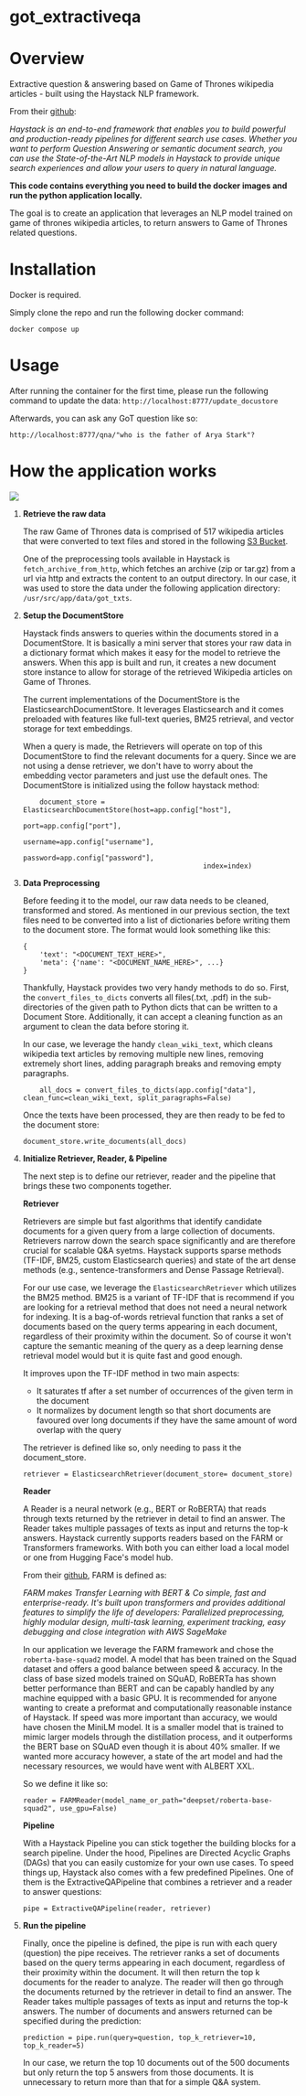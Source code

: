 # got_extractiveqa

# Overview

Extractive question & answering based on Game of Thrones wikipedia articles - built using the Haystack NLP framework.

From their [github]("https://github.com/deepset-ai/haystack"):

*Haystack is an end-to-end framework that enables you to build powerful and production-ready pipelines for different search use cases. Whether you want to perform Question Answering or semantic document search, you can use the State-of-the-Art NLP models in Haystack to provide unique search experiences and allow your users to query in natural language.*

**This code contains everything you need to build the docker images and run the python application locally.**

The goal is to create an application that leverages an NLP model trained on game of thrones wikipedia articles, to return answers to Game of Thrones related questions. 

# Installation
Docker is required.

Simply clone the repo and run the following docker command:

`docker compose up`

# Usage

After running the container for the first time, please run the following command to update the data:
`http://localhost:8777/update_docustore`

Afterwards, you can ask any GoT question like so:

`http://localhost:8777/qna/"who is the father of Arya Stark"?`


# How the application works

[<img src="https://raw.githubusercontent.com/deepset-ai/haystack/master/docs/_src/img/concepts_haystack_handdrawn.png">](https://raw.githubusercontent.com/deepset-ai/haystack/master/docs/_src/img/concepts_haystack_handdrawn.png)

1. **Retrieve the raw data**

    The raw Game of Thrones data is comprised of 517 wikipedia articles that were converted to text files and stored in the following [S3 Bucket](https://s3.eu-central-1.amazonaws.com/deepset.ai-farm-qa/datasets/documents/wiki_gameofthrones_txt.zip). 

    One of the preprocessing tools available in Haystack is `fetch_archive_from_http`, which
    fetches an archive (zip or tar.gz) from a url via http and extracts the content to an output directory. In our case, it was used to store the data under the following application directory: `/usr/src/app/data/got_txts`.

2. **Setup the DocumentStore**

    Haystack finds answers to queries within the documents stored in a DocumentStore. It is basically a mini server that stores your raw data in a dictionary format which makes it easy for the model to retrieve the answers. When this app is built and run, it creates a new document store instance to allow for storage of the retrieved Wikipedia articles on Game of Thrones.
    
    The current implementations of the DocumentStore is the ElasticsearchDocumentStore. It leverages Elasticsearch and it comes preloaded with features like full-text queries, BM25 retrieval, and vector storage for text embeddings. 

    When a query is made, the Retrievers will operate on top of this DocumentStore to find the relevant documents for a query. Since we are not using a dense retriever, we don't have to worry about the embedding vector parameters and just use the default ones.
    The DocumentStore is initialized using the follow haystack method:
    ```
        document_store = ElasticsearchDocumentStore(host=app.config["host"],
                                                port=app.config["port"],
                                                username=app.config["username"],
                                                password=app.config["password"],
                                                index=index)
    ```



3. **Data Preprocessing**

    Before feeding it to the model, our raw data needs to be cleaned, transformed and stored. As mentioned in our previous section, the text files need to be converted into a list of dictionaries before writing them to the document store. The format would look something like this:
    ```
    {
        'text': "<DOCUMENT_TEXT_HERE>",
        'meta': {'name': "<DOCUMENT_NAME_HERE>", ...}
    }
    ```
    Thankfully, Haystack provides two very handy methods to do so. First, the `convert_files_to_dicts` converts all files(.txt, .pdf) in the sub-directories of the given path to Python dicts that can be written to a Document Store. Additionally, it can accept a cleaning function as an argument to clean the data before storing it. 
    
    In our case, we leverage the handy `clean_wiki_text`, which cleans wikipedia text articles by removing multiple new lines, removing extremely short lines, adding paragraph breaks and removing empty paragraphs. 
    ```
        all_docs = convert_files_to_dicts(app.config["data"], clean_func=clean_wiki_text, split_paragraphs=False)
    ```
    Once the texts have been processed, they are then ready to be fed to the document store:
    ```
    document_store.write_documents(all_docs)
    ```

4. **Initialize Retriever, Reader, & Pipeline**

    The next step is to define our retriever, reader and the pipeline that brings these two components together. 
    
    **Retriever**
    
    Retrievers are simple but fast algorithms that identify candidate documents for a given query from a large collection of documents. Retrievers narrow down the search space significantly and are therefore crucial for scalable Q&A syetms. Haystack supports sparse methods (TF-IDF, BM25, custom Elasticsearch queries) and state of the art dense methods (e.g., sentence-transformers and Dense Passage Retrieval). 

    For our use case, we leverage the `ElasticsearchRetriever` which utilizes the BM25 method. BM25 is a variant of TF-IDF that is recommend if you are looking for a retrieval method that does not need a neural network for indexing. It is a bag-of-words retrieval function that ranks a set of documents based on the query terms appearing in each document, regardless of their proximity within the document. So of course it won't capture the semantic meaning of the query as a deep learning dense retrieval model would but it is quite fast and good enough.

    It improves upon the TF-IDF method in two main aspects: 

    - It saturates tf after a set number of occurrences of the given term in the document
    - It normalizes by document length so that short documents are favoured over long documents if they have the same amount of word overlap with the query

    The retriever is defined like so, only needing to pass it the document_store. 
    ```
    retriever = ElasticsearchRetriever(document_store= document_store)
    ```

    **Reader**
    
    A Reader is a neural network (e.g., BERT or RoBERTA) that reads through texts returned by the retriever in detail to find an answer. The Reader takes multiple passages of texts as input and returns the top-k answers. Haystack currently supports readers based on the FARM or Transformers frameworks. With both you can either load a local model or one from Hugging Face's model hub.

    From their [github](https://github.com/deepset-ai/FARM), FARM is defined as:
    
    *FARM makes Transfer Learning with BERT & Co simple, fast and enterprise-ready. It's built upon transformers and provides additional features to simplify the life of developers: Parallelized preprocessing, highly modular design, multi-task learning, experiment tracking, easy debugging and close integration with AWS SageMake*

    In our application we leverage the FARM framework and chose the `roberta-base-squad2` model. A model that has been trained on the Squad dataset and offers a good balance between speed & accuracy. In the class of base sized models trained on SQuAD, RoBERTa has shown better performance than BERT and can be capably handled by any machine equipped with a basic GPU. It is recommended for anyone wanting to create a preformat and computationally reasonable instance of Haystack. If speed was more important than accuracy, we would have chosen the MiniLM model. It is a smaller model that is trained to mimic larger models through the distillation process, and it outperforms the BERT base on SQuAD even though it is about 40% smaller. If we wanted more accuracy however, a state of the art model and had the necessary resources, we would have went with ALBERT XXL.

    So we define it like so:

    ```
    reader = FARMReader(model_name_or_path="deepset/roberta-base-squad2", use_gpu=False)
    ```

    **Pipeline**

    With a Haystack Pipeline you can stick together the building blocks for a search pipeline. Under the hood, Pipelines are Directed Acyclic Graphs (DAGs) that you can easily customize for your own use cases. To speed things up, Haystack also comes with a few predefined Pipelines. One of them is the ExtractiveQAPipeline that combines a retriever and a reader to answer questions: 

    ```
    pipe = ExtractiveQAPipeline(reader, retriever)
    ```

5. **Run the pipeline**

    Finally, once the pipeline is defined, the pipe is run with each query (question) the pipe receives. The retriever ranks a set of documents based on the query terms appearing in each document, regardless of their proximity within the document. It will then return the top k documents for the reader to analyze. The reader will then go through the documents returned by the retriever in detail to find an answer. The Reader takes multiple passages of texts as input and returns the top-k answers. The number of documents and answers returned can be specified during the prediction:
    ```
    prediction = pipe.run(query=question, top_k_retriever=10, top_k_reader=5)
    ```
    In our case, we return the top 10 documents out of the 500 documents but only return the top 5 answers from those documents. It is unnecessary to return more than that for a simple Q&A system. 
